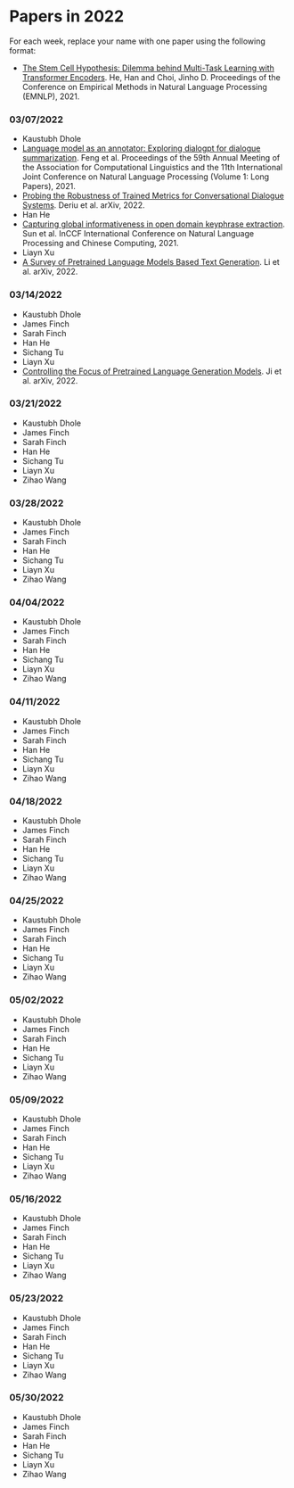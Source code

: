 # Papers in 2022

For each week, replace your name with one paper using the following format:

* [The Stem Cell Hypothesis: Dilemma behind Multi-Task Learning with Transformer Encoders](https://aclanthology.org/2020.iwpt-1.19/). He, Han and Choi, Jinho D. Proceedings of the Conference on Empirical Methods in Natural Language Processing (EMNLP), 2021.


### 03/07/2022

* Kaustubh Dhole
* [Language model as an annotator: Exploring dialogpt for dialogue summarization](https://aclanthology.org/2021.acl-long.117.pdf). Feng et al. Proceedings of the 59th Annual Meeting of the Association for Computational Linguistics and the 11th International Joint Conference on Natural Language Processing (Volume 1: Long Papers), 2021.
* [Probing the Robustness of Trained Metrics for Conversational Dialogue Systems](https://arxiv.org/abs/2202.13887). Deriu et al. arXiv, 2022.
* Han He
* [Capturing global informativeness in open domain keyphrase extraction](https://arxiv.org/abs/2004.13639). Sun et al. InCCF International Conference on Natural Language Processing and Chinese Computing, 2021.
* Liayn Xu
* [A Survey of Pretrained Language Models Based Text Generation](https://arxiv.org/pdf/2201.05273.pdf). Li et al. arXiv, 2022.

### 03/14/2022

* Kaustubh Dhole
* James Finch
* Sarah Finch
* Han He
* Sichang Tu
* Liayn Xu
* [Controlling the Focus of Pretrained Language Generation Models](https://arxiv.org/pdf/2203.01146.pdf). Ji et al. arXiv, 2022.

### 03/21/2022

* Kaustubh Dhole
* James Finch
* Sarah Finch
* Han He
* Sichang Tu
* Liayn Xu
* Zihao Wang

### 03/28/2022

* Kaustubh Dhole
* James Finch
* Sarah Finch
* Han He
* Sichang Tu
* Liayn Xu
* Zihao Wang

### 04/04/2022

* Kaustubh Dhole
* James Finch
* Sarah Finch
* Han He
* Sichang Tu
* Liayn Xu
* Zihao Wang

### 04/11/2022

* Kaustubh Dhole
* James Finch
* Sarah Finch
* Han He
* Sichang Tu
* Liayn Xu
* Zihao Wang

### 04/18/2022

* Kaustubh Dhole
* James Finch
* Sarah Finch
* Han He
* Sichang Tu
* Liayn Xu
* Zihao Wang

### 04/25/2022

* Kaustubh Dhole
* James Finch
* Sarah Finch
* Han He
* Sichang Tu
* Liayn Xu
* Zihao Wang

### 05/02/2022

* Kaustubh Dhole
* James Finch
* Sarah Finch
* Han He
* Sichang Tu
* Liayn Xu
* Zihao Wang

### 05/09/2022

* Kaustubh Dhole
* James Finch
* Sarah Finch
* Han He
* Sichang Tu
* Liayn Xu
* Zihao Wang

### 05/16/2022

* Kaustubh Dhole
* James Finch
* Sarah Finch
* Han He
* Sichang Tu
* Liayn Xu
* Zihao Wang

### 05/23/2022

* Kaustubh Dhole
* James Finch
* Sarah Finch
* Han He
* Sichang Tu
* Liayn Xu
* Zihao Wang

### 05/30/2022

* Kaustubh Dhole
* James Finch
* Sarah Finch
* Han He
* Sichang Tu
* Liayn Xu
* Zihao Wang

